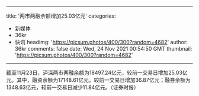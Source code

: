 
---
title: '两市两融余额增加25.03亿元'
categories: 
 - 新媒体
 - 36kr
 - 快讯
headimg: 'https://picsum.photos/400/300?random=4682'
author: 36kr
comments: false
date: Wed, 24 Nov 2021 00:54:50 GMT
thumbnail: 'https://picsum.photos/400/300?random=4682'
---

<div>   
截至11月23日，沪深两市两融余额为18497.24亿元，较前一交易日增加25.03亿元。其中，融资余额为17148.61亿元，较前一交易日增加36.87亿元；融券余额为1348.63亿元，较前一交易日减少11.84亿元。（证券时报）  
</div>
            
